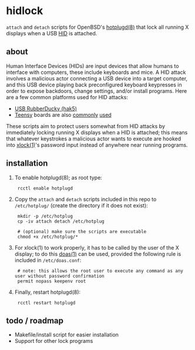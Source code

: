 # hidlock
`attach` and `detach` scripts for OpenBSD's [hotplugd(8)](https://man.openbsd.org/hotplugd) that lock all running X displays when a USB [HID](https://en.wikipedia.org/wiki/Human_interface_device) is attached.

## about
Human Interface Devices (HIDs) are input devices that allow humans to interface with computers, these include keyboards and mice. A HID attack involves a malicious actor connecting a USB device into a target computer, and this USB device playing back preconfigured keyboard keypresses in order to expose backdoors, change settings, and/or install programs. Here are a few common platforms used for HID attacks: 

* [USB RubberDucky (hak5)](https://shop.hak5.org/products/usb-rubber-ducky-deluxe)
* [Teensy](https://www.pjrc.com/) boards are also [commonly](https://www.cyberpointllc.com/posts/cp-human-interface-device-attack.html) [used](https://www.irongeek.com/i.php?page=security/programmable-hid-usb-keystroke-dongle)

These scripts aim to protect users somewhat from HID attacks by immediately locking running X displays when a HID is attached; this means that whatever keystrokes a malicious actor wants to execute are hooked into [xlock(1)](https://man.openbsd.org/xlock)'s password input instead of anywhere near running programs.

## installation
1. To enable hotplugd(8); as root type:

		rcctl enable hotplugd

2. Copy the `attach` and `detach` scripts included in this repo to `/etc/hotplug/` (create the directory if it does not exist):

		mkdir -p /etc/hotplug
		cp -iv attach detach /etc/hotplug
		
		# (optional) make sure the scripts are executable
		chmod +x /etc/hotplug/*

3. For xlock(1) to work properly, it has to be called by the user of the X display; to do this [doas(1)](https://man.openbsd.org/doas) can be used, provided the following rule is included in `/etc/doas.conf`:

		# note: this allows the root user to execute any command as any user without password confirmation
		permit nopass keepenv root

4. Finally, restart hotplugd(8):

		rcctl restart hotplugd

## todo / roadmap
* Makefile/install script for easier installation 
* Support for other lock programs 
